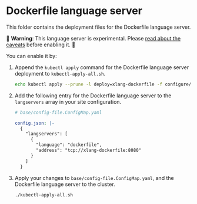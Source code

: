 # Dockerfile language server

This folder contains the deployment files for the Dockerfile language server.

🚨 **Warning**: This language server is experimental. Please [read about the caveats](https://about.sourcegraph.com/docs/code-intelligence/experimental-language-servers/#caveats-of-experimental-language-servers) before enabling it. 🚨

You can enable it by:

1. Append the `kubectl apply` command for the Dockerfile language server deployment to `kubectl-apply-all.sh`.

   ```bash
   echo kubectl apply --prune -l deploy=xlang-dockerfile -f configure/experimental/dockerfile --recursive >> kubectl-apply-all.sh
   ```

1. Add the following entry for the Dockerfile language server to the `langservers` array in your site configuration.

   ```yaml
   # base/config-file.ConfigMap.yaml

   config.json: |-
     {
       "langservers": [
         {
           "language": "dockerfile",
           "address": "tcp://xlang-dockerfile:8080"
         }
       ]
     }
   ```

1. Apply your changes to `base/config-file.ConfigMap.yaml`, and the Dockerfile language server to the cluster.

   ```bash
   ./kubectl-apply-all.sh
   ```

